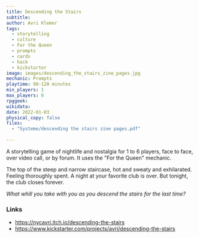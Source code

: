 ```yaml
---
title: Descending the Stairs
subtitle: 
author: Avri Klemer
tags:
  - storytelling
  - culture
  - For the Queen
  - prompts
  - cards
  - hack
  - kickstarter
image: images/descending_the_stairs_zine_pages.jpg
mechanic: Prompts
playtime: 90-120 minutes
min_players: 1
max_players: 6
rpggeek:
wikidata:
date: 2022-01-03
physical_copy: false
files:
  - "Systeme/descending the stairs zine pages.pdf"
  
---
```


<!-- Excerpt Start -->
A storytelling game of nightlife and nostalgia for 1 to 6 players, face to face, over video call, or by forum. It uses the "For the Queen" mechanic.

The top of the steep and narrow staircase, hot and sweaty and exhilarated.
Feeling thoroughly spent. A night at your favorite club is over. But
tonight, the club closes forever.

*What whill you take with you as you descend the stairs for the last
time?*


<!-- Excerpt End -->

### Links

- https://nycavri.itch.io/descending-the-stairs
- https://www.kickstarter.com/projects/avri/descending-the-stairs
